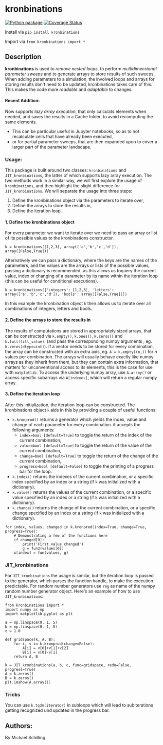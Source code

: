 # kronbinations
[![Python package](https://github.com/Ntropic/kronbinations/actions/workflows/python-package.yml/badge.svg)](https://github.com/Ntropic/kronbinations/actions/workflows/python-package.yml)  [![Coverage Status](https://coveralls.io/repos/github/Ntropic/kronbinations/badge.svg?branch=main)](https://coveralls.io/github/Ntropic/kronbinations?branch=main)

Install via 
`pip install kronbinations`

Import via
`from kronbinations import *`

## Description
**kronbinations** is used to *remove nested loops*, to perform *multidimensional parameter sweeps* and to generate arrays to store results of such sweeps. When adding parameters to a simulation, the involved loops and arrays for storing results don't need to be updated, kronbinations takes care of this. This makes the code more *readable* and *adaptable* to changes.

#### Recent Addition:
Now supports *lazy array execution*, that only calculats elements when needed, and saves the results in a Cache folder, to avoid recomputing the same elements. 
- This can be particular useful in Jupyter notebooks, so as to not recalculate cells that have already been executed,
- or for partial parameter sweeps, that are then expanded upon to cover a larger part of the parameter landscape. 
 
### Usage: 
This package is built around two classes: `kronbinations` and `JIT_kronbinations`, the latter of which supports lazy array execution. The two methods work in a similar way, we will first explore the usage of `kronbinations`, and then highlight the slight difference for `JIT_kronbinations`. We will separate the usage into three steps:
1. Define the kronbinations object via the parameters to iterate over,
2. Define the arrays to store the results in,
3. Define the iteration loop.

#### 1. Define the kronbinations object
For every parameter we want to iterate over we need to pass an array or list of its possible values to the kronbinations constructor. 
```
k = kronbinations([1,2,3], array(['a','b','c','d']), array([False,True]))
```
Alternatively we can pass a dictionary, where the keys are the names of the parameters, and the values are the arrays or lists of the possible values, passing a dictionary is recommended, as this allows us toquery the current value, index or changing of a parameter by its name within the iteration loop (this can be useful for conditional executions).
```
k = kronbinations({'integers': [1,2,3], 'letters': array(['a','b','c','d']), 'bools': array([False,True])})
```
In this example the kronbination object `k` then allows us to iterate over all combinations of integers, letters and bools.
#### 2. Define the arrays to store the results in
The results of computations are stored in appropriately sized arrays, that can be constructed via `k.empty()`, `k.ones()`, `k.zeros()` and `k.full(fill_value)`.  (and pass the corresponding numpy arguments , eg. `k.zeros(dtype=int)`). If a vector needs to be stored for every combination, the array can be constructed with an extra axis, eg. `A = k.empty((n,))` for $n$ values per combination. The arrays will usually behave exactly like numpy arrays as they inherit from them, but they can contain extra information, that matters for unconventional access to its elements, this is the case for use with `matplotlib`. To access the underlying numpy array, use `A.array()` or access specific subarrays via `A[indexes]`, which will return a regular numpy array.  
#### 3. Define the iteration loop
After this initialization, the iteration loop can be constructed. The kronbinations object `k` aids in this by providing a couple of useful functions:
- `k.kronprod()` returns a generator which yields the index, value and change of each parameter for every combination. it accepts the following arguments:
    - `index=bool [default=True]` to toggle the return of the index of the current combination,
    - `value=bool [default=True]` to toggle the return of the value of the current combination,
    - `change=bool [default=True]` to toggle the return of the change of the current combination,
    - `progress=bool [default=False]` to toggle the printing of a progress bar for the loop. 
- `k.index()` returns the indexes of the current combination, or a specific index specified by an index or a string (if `k` was initialized with a dictionary).
- `k.value()` returns the values of the current combination, or a specific value specified by an index or a string (if `k` was initialized with a dictionary).
- `k.change()` returns the change of the current combination, or a specific change specified by an index or a string (if `k` was initialized with a dictionary).
```
for index, values, changed in k.kronprod(index=True, change=True, progress=True):
    # Demonstrating a few of the functions here
    if changed[0]:
        print('First value changed')
        g = fun2(values[0])
    x[index] = fun(values, g)
```
### JIT_kronbinations
For `JIT_kronbinations` the usage is similar, but the iteration loop is passed to the generator, which parses the function handle, to make the execution predictable. For random number generators use `rng` as name of the numpy random number generator object. Here's an example of how to use `JIT_kronbinations`:
```
from kronbinations import *
import numpy as np
import matplotlib.pyplot as plt

a = np.linspace(0, 1, 5)
b = np.linspace(0, 1, 5)
c = 1.0

def gridspace(k, A, B):
    for i, v in k.kronprod(change=False):
        A[i] = v[0]+v[1]+v[2]
        B[i] = v[0]-v[1]
    return A, B

k = JIT_kronbinations(a, b, c, func=gridspace, redo=False, progress=True) 
A = k.zeros()
B = k.zeros()
plt.imshow(A.array())
```

### Tricks
You can use `k.tqdm(iterator)` in subloops which will lead to subiterations getting recognized und updated in the progress bar.

## Authors: 
By Michael Schilling